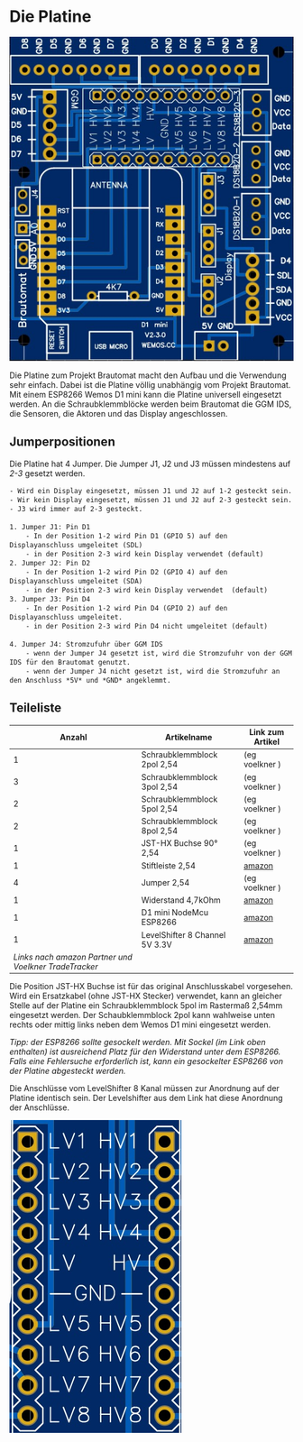 # Die Platine

![Platine](/docs/img/Platine.jpg)

Die Platine zum Projekt Brautomat macht den Aufbau und die Verwendung sehr einfach. Dabei ist die Platine völlig unabhängig vom Projekt Brautomat. Mit einem ESP8266 Wemos D1 mini kann die Platine universell eingesetzt werden. An die Schraubklemmblöcke werden beim Brautomat die GGM IDS, die Sensoren, die Aktoren und das Display angeschlossen.

## Jumperpositionen

Die Platine hat 4 Jumper. Die Jumper J1, J2 und J3 müssen mindestens auf _2-3_ gesetzt werden.

```Jumpereinstellung Kurzform
- Wird ein Display eingesetzt, müssen J1 und J2 auf 1-2 gesteckt sein. 
- Wir kein Display eingesetzt, müssen J1 und J2 auf 2-3 gesteckt sein. 
- J3 wird immer auf 2-3 gesteckt.

1. Jumper J1: Pin D1 
    - In der Position 1-2 wird Pin D1 (GPIO 5) auf den Displayanschluss umgeleitet (SDL)
    - in der Position 2-3 wird kein Display verwendet (default)
2. Jumper J2: Pin D2
    - In der Position 1-2 wird Pin D2 (GPIO 4) auf den Displayanschluss umgeleitet (SDA)
    - in der Position 2-3 wird kein Display verwendet  (default)
3. Jumper J3: Pin D4
    - In der Position 1-2 wird Pin D4 (GPIO 2) auf den Displayanschluss umgeleitet.
    - in der Position 2-3 wird Pin D4 nicht umgeleitet (default)

4. Jumper J4: Stromzufuhr über GGM IDS
    - wenn der Jumper J4 gesetzt ist, wird die Stromzufuhr von der GGM IDS für den Brautomat genutzt.
    - wenn der Jumper J4 nicht gesetzt ist, wird die Stromzufuhr an den Anschluss *5V* und *GND* angeklemmt.
```

## Teileliste

| Anzahl                                                | Artikelname                    | Link zum Artikel                  |
| ----------------------------------------------------- | ------------------------------ | --------------------------------- |
| 1                                                     | Schraubklemmblock 2pol 2,54    | (eg voelkner )                    |
| 3                                                     | Schraubklemmblock 3pol 2,54    | (eg voelkner )                    |
| 2                                                     | Schraubklemmblock 5pol 2,54    | (eg voelkner )                    |
| 2                                                     | Schraubklemmblock 8pol 2,54    | (eg voelkner )                    |
| 1                                                     | JST-HX Buchse 90° 2,54         | (eg voelkner )                    |
| 1                                                     | Stiftleiste 2,54               | [amazon](https://amzn.to/40Q8Nbv) |
| 4                                                     | Jumper 2,54                    | (eg voelkner )                    |
| 1                                                     | Widerstand 4,7kOhm             | [amazon](https://amzn.to/40OLPBA) |
| 1                                                     | D1 mini NodeMcu ESP8266        | [amazon](https://amzn.to/3RWwyL5) |
| 1                                                     | LevelShifter 8 Channel 5V 3.3V | [amazon](https://amzn.to/3xjkN7S) |
| _Links nach amazon Partner und Voelkner TradeTracker_ |                                |                                   |

Die Position JST-HX Buchse ist für das original Anschlusskabel vorgesehen. Wird ein Ersatzkabel (ohne JST-HX Stecker) verwendet, kann an gleicher Stelle auf der Platine ein Schraubklemmblock 5pol im Rastermaß 2,54mm eingesetzt werden. Der Schaubklemmblock 2pol kann wahlweise unten rechts oder mittig links neben dem Wemos D1 mini eingesetzt werden.

_Tipp:_ _der ESP8266 sollte gesockelt werden. Mit Sockel (im Link oben enthalten) ist ausreichend Platz für den Widerstand unter dem ESP8266. Falls eine Fehlersuche erforderlich ist, kann ein gesockelter ESP8266 von der Platine abgesteckt werden._

Die Anschlüsse vom LevelShifter 8 Kanal müssen zur Anordnung auf der Platine identisch sein. Der Levelshifter aus dem Link hat diese Anordnung der Anschlüsse.

![Levelshifter](/docs/img/Levelshifter.jpg)
